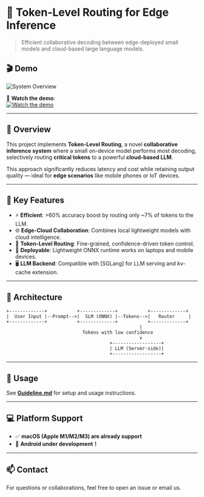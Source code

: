 # 🔀 Token-Level Routing for Edge Inference

> Efficient collaborative decoding between edge-deployed small models and cloud-based large language models.

## 🎬 Demo

![System Overview](image/Front_end.png)

🎥 **Watch the demo**:  
[![Watch the demo](https://img.youtube.com/vi/Tr_ziV_PJT4/hqdefault.jpg)](https://www.youtube.com/watch?v=Tr_ziV_PJT4)

---

## 🧠 Overview

This project implements **Token-Level Routing**, a novel **collaborative inference system** where a small on-device model performs most decoding, selectively routing **critical tokens** to a powerful **cloud-based LLM**.

This approach significantly reduces latency and cost while retaining output quality — ideal for **edge scenarios** like mobile phones or IoT devices.

---

## 🚀 Key Features

- ⚡ **Efficient**: >60% accuracy boost by routing only ~7% of tokens to the LLM.
- 🌐 **Edge-Cloud Collaboration**: Combines local lightweight models with cloud intelligence.
- 🧭 **Token-Level Routing**: Fine-grained, confidence-driven token control.
- 📱 **Deployable**: Lightweight ONNX runtime works on laptops and mobile devices.
- 🖥️ **LLM Backend**: Compatible with [SGLang] for LLM serving and kv-cache extension.

---

## 🧩 Architecture


```text
+-------------+           +-------------+           +-------------+
|  User Input |--Prompt-->|  SLM (ONNX) |--Tokens-->|   Router     |
+-------------+           +-------------+           +-------------+
                                                 |
                            Tokens with low confidence
                                                 v
                                      +------------------+
                                      | LLM (Server-side)|
                                      +------------------+
```
---
## 📘 Usage

See [**Guideline.md**](./Guideline.md) for setup and usage instructions.

---

## 💻 Platform Support

- ✅ **macOS (Apple M1/M2/M3) are already support**
- 🔧 **Android under development！**

---

## 📫 Contact

For questions or collaborations, feel free to open an issue or email us.
